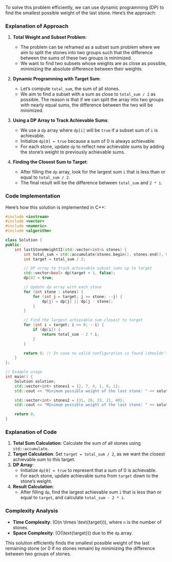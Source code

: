 To solve this problem efficiently, we can use dynamic programming (DP) to find the smallest possible weight of the last stone. Here’s the approach:

### Explanation of Approach

1. **Total Weight and Subset Problem**:
   - The problem can be reframed as a subset sum problem where we aim to split the stones into two groups such that the difference between the sums of these two groups is minimized.
   - We want to find two subsets whose weights are as close as possible, minimizing the absolute difference between their weights.

2. **Dynamic Programming with Target Sum**:
   - Let’s compute `total_sum`, the sum of all stones.
   - We aim to find a subset with a sum as close to `total_sum / 2` as possible. The reason is that if we can split the array into two groups with nearly equal sums, the difference between the two will be minimized.

3. **Using a DP Array to Track Achievable Sums**:
   - We use a `dp` array where `dp[i]` will be `true` if a subset sum of `i` is achievable.
   - Initialize `dp[0] = true` because a sum of 0 is always achievable.
   - For each stone, update `dp` to reflect new achievable sums by adding the stone’s weight to previously achievable sums.

4. **Finding the Closest Sum to Target**:
   - After filling the `dp` array, look for the largest sum `i` that is less than or equal to `total_sum / 2`.
   - The final result will be the difference between `total_sum` and `2 * i`.

### Code Implementation

Here’s how this solution is implemented in C++:

```cpp
#include <iostream>
#include <vector>
#include <numeric>
#include <algorithm>

class Solution {
public:
    int lastStoneWeightII(std::vector<int>& stones) {
        int total_sum = std::accumulate(stones.begin(), stones.end(), 0);
        int target = total_sum / 2;

        // DP array to track achievable subset sums up to target
        std::vector<bool> dp(target + 1, false);
        dp[0] = true;

        // Update dp array with each stone
        for (int stone : stones) {
            for (int j = target; j >= stone; --j) {
                dp[j] = dp[j] || dp[j - stone];
            }
        }

        // Find the largest achievable sum closest to target
        for (int i = target; i >= 0; --i) {
            if (dp[i]) {
                return total_sum - 2 * i;
            }
        }

        return 0; // In case no valid configuration is found (shouldn't happen with valid input)
    }
};

// Example usage
int main() {
    Solution solution;
    std::vector<int> stones1 = {2, 7, 4, 1, 8, 1};
    std::cout << "Minimum possible weight of the last stone: " << solution.lastStoneWeightII(stones1) << std::endl;

    std::vector<int> stones2 = {31, 26, 33, 21, 40};
    std::cout << "Minimum possible weight of the last stone: " << solution.lastStoneWeightII(stones2) << std::endl;

    return 0;
}
```

### Explanation of Code

1. **Total Sum Calculation**: Calculate the sum of all stones using `std::accumulate`.
2. **Target Calculation**: Set `target = total_sum / 2`, as we want the closest achievable sum to this target.
3. **DP Array**:
   - Initialize `dp[0] = true` to represent that a sum of 0 is achievable.
   - For each stone, update achievable sums from `target` down to the stone’s weight.
4. **Result Calculation**:
   - After filling `dp`, find the largest achievable sum `i` that is less than or equal to `target`, and calculate `total_sum - 2 * i`.

### Complexity Analysis

- **Time Complexity**: \(O(n \times \text{target})\), where `n` is the number of stones.
- **Space Complexity**: \(O(\text{target})\) due to the `dp` array.

This solution efficiently finds the smallest possible weight of the last remaining stone (or 0 if no stones remain) by minimizing the difference between two groups of stones.